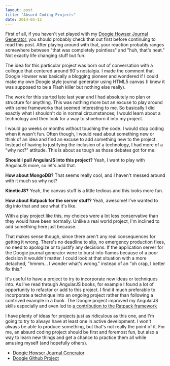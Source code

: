 ```yaml
---
layout: post
title: "Absurd Coding Projects"
date: 2014-05-12
---
```


First of all, if you haven't yet played with my <a target="_blank" href="http://doogie.interwebs.io">Doogie Howser Journal Generator,</a> you should probably check
that out first before continuing to read this post. After playing around with that, your reaction
probably ranges somewhere between "that was completely pointless" and "huh, that's neat." 
Not exactly life changing stuff but fun.

The idea for this particular project was born out of conversation with a collegue that centered around 90's nostalgia.
I made the comment that Doogie Howser was basically a blogging pioneer and wondered if I could make my own Doogie style journal generator 
using HTML5 canvas (I knew it was supposed to be a Flash killer but nothing else really).

The work for this started late last year and I had absolutely no plan or structure for anything. 
This was nothing more but an excuse to play around with some frameworks that seemed interesting to me. So basically I did exactly what I shouldn't
do in normal circumstances; I would learn about a technology and then look for a way to shoehorn it into my project.

I would go weeks or months without touching the code. I would stop coding when it wasn't fun. Often though, I would read about something 
new or think of an idea and find an excuse to add something new to the project. Instead of having to justifying the inclusion of a technology, 
I had more of a "why not?" attitude. This is about as tough as those debates got for me:

**Should I pull AngularJS into this project?**
Yeah, I want to play with AngularJS more, so let's add that. 

**How about MongoDB?** 
That seems really cool, and I haven't messed around with it much so why not? 

**KineticJS?**
Yeah, the canvas stuff is a little tedious and this looks more fun.

**How about Ratpack for the server stuff?**
Yeah, awesome! I've wanted to dig into that and see what it's like.

With a play project like this, my choices were a lot less conservative than they would have been normally. 
Unlike a real world project, I'm inclined to add something here just because.

That makes sense though, since there aren't any real consequences for getting it wrong. 
There's no deadline to slip, no emergency production fixes, no need to apologize or to justify any decisions. 
If the application server for the Doogie journal generator were to burst into flames because of a poor decision it wouldn't matter. 
I could look at that situation with a more detached, "hmmm... I wonder what's wrong." instead of an "oh crap, I better fix this." 

It's useful to have a project to try to incorporate new ideas or techniques into. 
As I've read through AngularJS books, for example I found a lot of opportunity to refactor or add to this project. 
I find it much preferable to incorporate a technique into an ongoing project rather than following a contrived example in a book. 
The Doogie project improved my AngularJS skills especially and even led to [a contribution to the Ratpack framework](http://www.ratpack.io/versions/0.9.3)

I have plenty of ideas for projects just as ridiculous as this one, and I'm going to try to always have at least one in active development. I won't 
always be able to produce something, but that's not really the point of it. For me, an absurd coding project should be first and foremost fun, but also a way to learn new things and get 
a chance to practice them all while amusing myself (and hopefully others). 

*   [Doogie Howser Journal Generator](http://doogie.interwebs.io)
*   [Doogie Github Project](https://github.com/craigburke/doogie)
